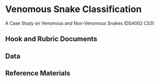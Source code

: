 # Venomous Snake Classification
A Case Study on Venomous and Non-Venomous Snakes (DS4002 CS3)

## Hook and Rubric Documents

## Data

## Reference Materials
